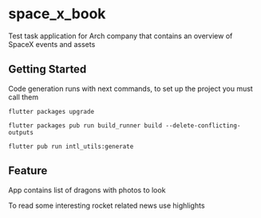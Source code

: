 # space_x_book

Test task application for Arch company that contains an overview of SpaceX events and assets

## Getting Started

Code generation runs with next commands, to set up the project you must call them

`flutter packages upgrade`

`flutter packages pub run build_runner build --delete-conflicting-outputs`

`flutter pub run intl_utils:generate`

## Feature

App contains list of dragons with photos to look

To read some interesting rocket related news use highlights

